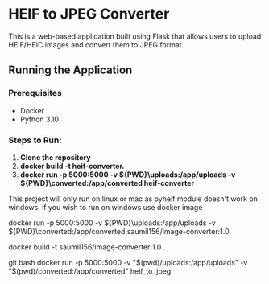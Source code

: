 # HEIF to JPEG Converter

This is a web-based application built using Flask that allows users to upload HEIF/HEIC images and convert them to JPEG format.

## Running the Application

### Prerequisites

- Docker
- Python 3.10

### Steps to Run:

1. **Clone the repository**
2. **docker build -t heif-converter.**
3. **docker run -p 5000:5000 -v ${PWD}\uploads:/app/uploads -v ${PWD}\converted:/app/converted heif-converter**

This project will only run on linux or mac as pyheif module doesn't work on windows. if you wish to run on windows use docker image

docker run -p 5000:5000 -v ${PWD}\uploads:/app/uploads -v ${PWD}\converted:/app/converted saumil156/image-converter:1.0

docker build -t saumil156/image-converter:1.0 .

git bash
docker run -p 5000:5000 -v "$(pwd)/uploads:/app/uploads" -v "$(pwd)/converted:/app/converted" heif_to_jpeg
